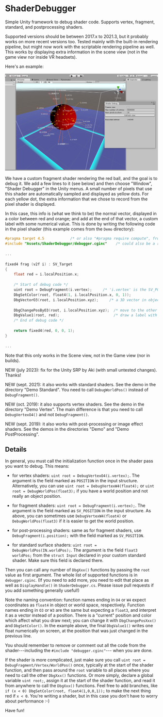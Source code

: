 # ShaderDebugger
Simple Unity framework to debug shader code.  Supports vertex, fragment, standard, and postprocessing shaders.

Supported versions should be between 2017.x to 2021.3, but it probably works on more recent versions too.
Tested mainly with the built-in rendering pipeline, but might now work with the scriptable rendering pipeline as well.
This works by displaying extra information in the scene view (not in the game view nor inside VR headsets).

Here's an example:

![sshot1](Screenshots/sshot1.png?raw=true "sshot1")

We have a custom fragment shader rendering the red ball, and the goal is to debug it.  We add a
few lines to it (see below) and then choose "Window", "Shader Debugger" in the Unity menus.
A small number of pixels that use this shader are automatically sampled and displayed as
yellow dots.  For each yellow dot, the extra information that we chose to record from the
pixel shader is displayed.

In this case, this info is (what we think to be) the normal vector, displayed in a color
between red and orange; and add at the end of that vector, a custom label with some
numerical value.  This is done by writing the following code in the pixel shader (this
example comes from the ``Demo`` directory):

```c
#pragma target 4.5            /* or also "#pragma require compute", from Unity 2019 */
#include "Assets/ShaderDebugger/debugger.cginc"    /* could also be a relative path */

...

fixed4 frag (v2f i) : SV_Target
{
    float red = i.localPosition.x;

    /* Start of debug code */
    uint root = DebugFragment(i.vertex);     /* 'i.vertex' is the SV_POSITION field */
    DbgSetColor(root, float4(1, i.localPosition.x, 0, 1));
    DbgVectorO3(root, i.localPosition.xyz);     /* a 3D vector in object coordinates */

    DbgChangePosByO3(root, i.localPosition.xyz);  /* move to the other end of that 3D vector */
    DbgValue1(root, red);                         /* draw a label with one float value */
    /* End of debug code */

    return fixed4(red, 0, 0, 1);
}

...
```

Note that this only works in the Scene view, not in the Game view (nor in builds).

NEW (july 2023): fix for the Unity SRP by Aki (with small untested changes).  Thanks!

NEW (sept. 2021): it also works with standard shaders.  See the demo in the directory
"Demo Standard".  You need to call ``DebugWorldPos()`` instead of ``DebugFragment()``.

NEW (oct. 2019): it also supports vertex shaders.  See the demo in the directory "Demo Vertex".
The main difference is that you need to call ``DebugVertexO4()`` and not ``DebugFragment()``.

NEW (sept. 2019): it also works with post-processing or image effect shaders.  See the demos
in the directories "Demo" and "Demo PostProcessing".


## Details

In general, you must call the initialization function once in the shader pass you want to debug.
This means:

* for vertex shaders: ``uint root = DebugVertexO4(i.vertex);``.  The argument is the
  field marked as ``POSITION`` in the input structure.  Alternatively, you can use
  ``uint root = DebugVertexW4(float4);`` or ``uint root = DebugWorldPos(float3);`` if
  you have a world position and not really an object position.

* for fragment shaders: ``uint root = DebugFragment(i.vertex);``.  The argument is the
  field marked as ``SV_POSITION`` in the input structure.  As above, you can sometimes
  use ``DebugVertexW4(float4)`` or ``DebugWorldPos(float3)`` if it is easier to get the
  world position.

* for post-processing shaders: same as for fragment shaders, use
  ``DebugFragment(i.position);`` with the field marked as ``SV_POSITION``.

* for standard surface shaders: ``uint root = DebugWorldPos(IN.worldPos);``.  The argument
  is the field ``float3 worldPos;`` from the ``struct Input`` declared in your custom
  standard shader.  Make sure this field is declared there.

Then you can call any number of
``DbgXxx()`` functions by passing the ``root`` value as first argument.  The whole list
of supported functions is in ``debugger.cginc``.  (If you need to add more, you need to edit
that place as well as ``DisplayHandle()`` in ``ShaderDebugger.cs``.  Please issue pull requests
if you add something generally useful!)

Note the naming convention: function names ending in ``O4`` or ``W4`` expect coordinates as ``float4``
in object or world space, respectively.  Function names ending in ``O3`` or ``W3`` are the same
but expecting a ``float3``, and interpret it as a vector instead of a position.  There is
a "current" position and color which affect what you draw next; you can change it with
``DbgChangePosXxx()`` and ``DbgSetColor()``.  In the example above, the final ``DbgValue1()``
writes one float numerically on screen, at the position that was just changed in the previous line.

You should remember to remove or comment out all the code from the shader---including the
``#include "debugger.cginc"``--- when you are done.

If the shader is more complicated, just make sure you call ``uint root = DebugFragment/Vertex/WorldPos()``
once, typically at the start of the shader function, and then pass around the ``root`` variable to all
places where you need to call the other ``DbgXxx()`` functions.  Or more simply, declare a global
variable ``uint root;``, assign it at the start of the shader function, and read it from anywhere
to call the ``DbgXxx()`` functions.  Feel free to add branches, like
``if (x < 0) DbgSetColor(root, float4(1,0,0,1));`` to make the next thing red if ``x < 0``.
You're writing a shader, but in this case you don't have to worry about performance :-)

Have fun!
